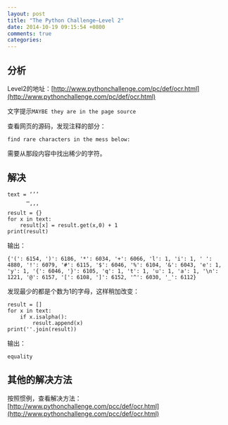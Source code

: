 ```yaml
---
layout: post
title: "The Python Challenge–Level 2"
date: 2014-10-19 09:15:54 +0800
comments: true
categories: 
---
```


## 分析

Level2的地址：[http://www.pythonchallenge.com/pc/def/ocr.html](http://www.pythonchallenge.com/pc/def/ocr.html)

文字提示`MAYBE they are in the page source`

查看网页的源码，发现注释的部分：
	
	find rare characters in the mess below:
	
需要从那段内容中找出稀少的字符。

## 解决

	text = ‘’’
	      …
	       ‘’’
	result = {}
	for x in text:
   	 	result[x] = result.get(x,0) + 1
	print(result)

输出：

	{'(': 6154, ')': 6186, '*': 6034, '+': 6066, 'l': 1, 'i': 1, ' ': 4880, '!': 6079, '#': 6115, '$': 6046, '%': 6104, '&': 6043, 'e': 1, 'y': 1, '{': 6046, '}': 6105, 'q': 1, 't': 1, 'u': 1, 'a': 1, '\n': 1221, '@': 6157, '[': 6108, ']': 6152, '^': 6030, '_': 6112}
	
发现最少的都是个数为1的字母，这样稍加改变：

	result = []
	for x in text:
    	if x.isalpha():
        	result.append(x)
	print(''.join(result))
	
输出：
	
	equality

## 其他的解决方法

按照惯例，查看解决方法：[http://www.pythonchallenge.com/pcc/def/ocr.html](http://www.pythonchallenge.com/pcc/def/ocr.html)

